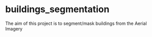 # buildings_segmentation
The aim of this project is to segment/mask buildings from the Aerial Imagery
